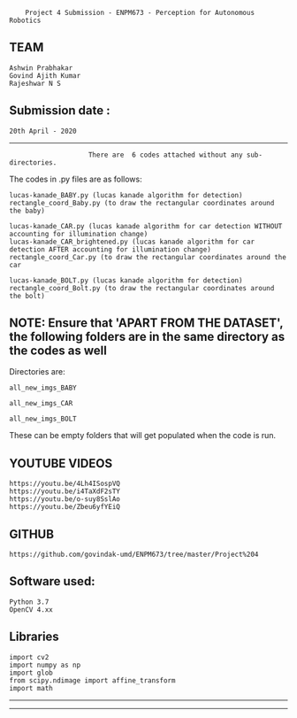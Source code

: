 		Project 4 Submission - ENPM673 - Perception for Autonomous Robotics
		
TEAM
------
    Ashwin Prabhakar
    Govind Ajith Kumar
    Rajeshwar N S 

Submission date : 
------
    20th April - 2020
-------------------------------------------------------------
						There are  6 codes attached without any sub-directories. 
The codes in .py files are as follows:

    lucas-kanade_BABY.py (lucas kanade algorithm for detection)
    rectangle_coord_Baby.py (to draw the rectangular coordinates around the baby)

    lucas-kanade_CAR.py (lucas kanade algorithm for car detection WITHOUT accounting for illumination change)
    lucas-kanade_CAR_brightened.py (lucas kanade algorithm for car detection AFTER accounting for illumination change)
    rectangle_coord_Car.py (to draw the rectangular coordinates around the car

    lucas-kanade_BOLT.py (lucas kanade algorithm for detection)
    rectangle_coord_Bolt.py (to draw the rectangular coordinates around the bolt)

NOTE: Ensure that 'APART FROM THE DATASET', the following folders are in the same directory as the codes as well 
------
Directories are:

    all_new_imgs_BABY

    all_new_imgs_CAR

    all_new_imgs_BOLT

These can be empty folders that will get populated when the code is run.

YOUTUBE VIDEOS
------


    https://youtu.be/4Lh4ISospVQ
    https://youtu.be/i4TaXdF2sTY
    https://youtu.be/o-suy8SslAo
    https://youtu.be/Zbeu6yfYEiQ
   
GITHUB
------


    https://github.com/govindak-umd/ENPM673/tree/master/Project%204

Software used:
------

    Python 3.7
    OpenCV 4.xx

Libraries
------

    import cv2
    import numpy as np
    import glob
    from scipy.ndimage import affine_transform
    import math
-----------------------------------------------------------------------------------------------------------------------------------

____________________________________________________________________________________________________________________________________
